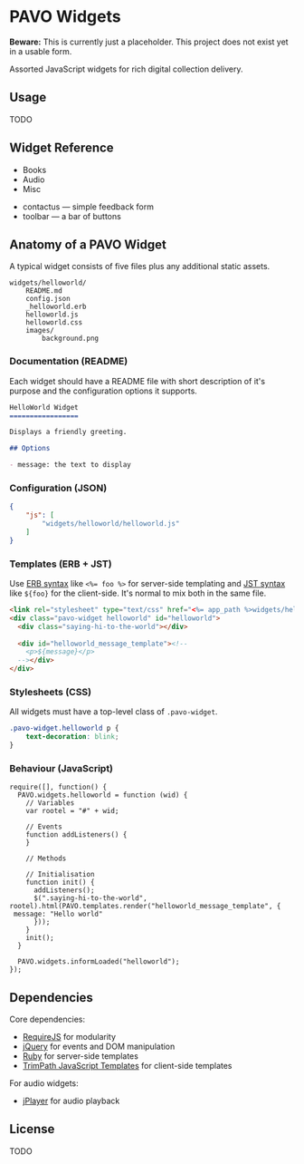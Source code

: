 PAVO Widgets
============

**Beware:** This is currently just a placeholder. This project does not exist yet in a usable form.

Assorted JavaScript widgets for rich digital collection delivery.

Usage
-----

TODO

Widget Reference
----------------

* Books
* Audio
* Misc
 - contactus &mdash; simple feedback form
 - toolbar &mdash; a bar of buttons

Anatomy of a PAVO Widget
------------------------

A typical widget consists of five files plus any additional static assets.

    widgets/helloworld/
        README.md
        config.json
        _helloworld.erb
        helloworld.js
        helloworld.css
        images/
            background.png

### Documentation (README)

Each widget should have a README file with short description of it's purpose and the configuration options
it supports.

```markdown
HelloWorld Widget
=================

Displays a friendly greeting.

## Options

- message: the text to display
```

### Configuration (JSON)

```JSON
{
    "js": [
        "widgets/helloworld/helloworld.js"
    ]
}
```

### Templates (ERB + JST)

Use [ERB syntax] like `<%= foo %>` for server-side templating and [JST syntax] like `${foo}` for the client-side.
It's normal to mix both in the same file.

```HTML
<link rel="stylesheet" type="text/css" href="<%= app_path %>widgets/helloworld/helloworld.css"/>
<div class="pavo-widget helloworld" id="helloworld">
  <div class="saying-hi-to-the-world"></div>
  
  <div id="helloworld_message_template"><!--
    <p>${message}</p>
  --></div>
</div>
```

[ERB syntax]: http://ruby-doc.org/stdlib-1.9.3/libdoc/erb/rdoc/ERB.html
[JST syntax]: https://code.google.com/p/trimpath/wiki/JavaScriptTemplateSyntax

### Stylesheets (CSS)

All widgets must have a top-level class of `.pavo-widget`.

```CSS
.pavo-widget.helloworld p {
    text-decoration: blink;
}
```

### Behaviour (JavaScript)

```JS
require([], function() {
  PAVO.widgets.helloworld = function (wid) {
    // Variables
    var rootel = "#" + wid;

    // Events
    function addListeners() {
    }

    // Methods

    // Initialisation
    function init() {
      addListeners();
      $(".saying-hi-to-the-world", rootel).html(PAVO.templates.render("helloworld_message_template", {
 message: "Hello world"
      }));
    }
    init();
  }

  PAVO.widgets.informLoaded("helloworld");
});
```

Dependencies
------------

Core dependencies:
 - [RequireJS](http://requirejs.org/) for modularity
 - [jQuery](http://jquery.com/) for events and DOM manipulation
 - [Ruby](http://www.ruby-lang.org) for server-side templates
 - [TrimPath JavaScript Templates](https://code.google.com/p/trimpath/wiki/JavaScriptTemplates) for client-side templates

For audio widgets:
 - [jPlayer](http://jplayer.org/) for audio playback

License
-------

TODO